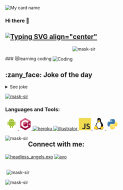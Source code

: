 ![My card name](https://cardivo.vercel.app/api?name=MASK-SER%20&description=Hi,%20Welcome%20To%20My%20Profile&image=https://i.imgur.com/cG7lsKu.jpeg?q=tbn:ANd9GcR7aMC3bf4bg4l_nhYS2Un9FXbFYcB4T83Shjk8xSUZDh_D61LFpzbpeqLW&s=10?v=4&backgroundColor=%23e4f2f6&instagram=headless__angels.exo&github=mask-sir&)
</p>
</p>

### Hi there 👋
## [![Typing SVG align="center"](https://readme-typing-svg.herokuapp.com?font=Staatliches&color=0A0089&size=20&width=350&lines=This+is+mask+sir;+come+here+again;Thanks+for+visiting+Here)](https://git.io/typing-svg) <br/>
<p align="center"> <img src="https://komarev.com/ghpvc/?username=mask-sir&label=Visitors%20count&color=10d9c3&style=plastic" alt="mask-sir" /> </p>
### 😻learning coding

<img align="center" alt="Coding" width="500" src="https://media2.giphy.com/media/qFw6AsQptpuzQ33Fjd/giphy.gif?cid=6c09b952d65a849d347feeab83b62850459c4e66cf9f4569&rid=giphy.gif&ct=g">
</br
</details>
<h2>:zany_face: Joke of the day</h2>
<details>
<summary>See joke</summary>
    <a href="https://github.com/ABSphreak/readme-jokes">
        <img src="https://readme-jokes.vercel.app/api?theme=tokyonight&hideBorder" alt="Jokes Card" />
    </a>
</details>
<p align="left"> <a href="https://github.com/ryo-ma/github-profile-trophy"><img src="https://github-profile-trophy.vercel.app/?username=mask-sir" alt="mask-sir" /></a> </p>
<h3 align="left">Languages and Tools:</h3>
<p align="left"> <a href="https://developer.android.com" target="_blank"> <img src="https://raw.githubusercontent.com/devicons/devicon/master/icons/android/android-original-wordmark.svg" alt="android" width="40" height="40"/> </a> <a href="https://www.w3schools.com/cpp/" target="_blank"> <img src="https://raw.githubusercontent.com/devicons/devicon/master/icons/cplusplus/cplusplus-original.svg" alt="cplusplus" width="40" height="40"/> </a> <a href="https://heroku.com" target="_blank"> <img src="https://www.vectorlogo.zone/logos/heroku/heroku-icon.svg" alt="heroku" width="40" height="40"/> </a> <a href="https://www.adobe.com/in/products/illustrator.html" target="_blank"> <img src="https://www.vectorlogo.zone/logos/adobe_illustrator/adobe_illustrator-icon.svg" alt="illustrator" width="40" height="40"/> </a> <a href="https://developer.mozilla.org/en-US/docs/Web/JavaScript" target="_blank"> <img src="https://raw.githubusercontent.com/devicons/devicon/master/icons/javascript/javascript-original.svg" alt="javascript" width="40" height="40"/> </a> <a href="https://www.linux.org/" target="_blank"> <img src="https://raw.githubusercontent.com/devicons/devicon/master/icons/linux/linux-original.svg" alt="linux" width="40" height="40"/> </a> <a href="https://www.python.org" target="_blank"> <img src="https://raw.githubusercontent.com/devicons/devicon/master/icons/python/python-original.svg" alt="python" width="40" height="40"/> </a> </p>
<p><img align="left" src="https://github-readme-stats.vercel.app/api/top-langs?username=mask-sir&show_icons=true&locale=en&layout=compact" alt="mask-sir" /></p>
<h2 align="left">Connect with me:</h2>
<p align="left">

<a href="https://instagram.com/headless__angels" target="blank"><img align="center" src="https://raw.githubusercontent.com/rahuldkjain/github-profile-readme-generator/master/src/images/icons/Social/instagram.svg" alt="headless_angels.exo" height="30" width="40" /></a>
<a href="https://wa.me/+919544951258" target="blank"><img align="center" src="https://raw.githubusercontent.com/rahuldkjain/github-profile-readme-generator/master/src/images/icons/Social/whatsapp.svg" alt="avo" height="30" width="40" /></a>
</br></br>
<p>&nbsp;<img align="center" src="https://github-readme-stats.vercel.app/api?username=mask-sir&show_icons=true&locale=en" alt="mask-sir" /></p>
<p><img align="center" src="https://github-readme-streak-stats.herokuapp.com/?user=mask-sir&" alt="mask-sir" /></p>
